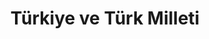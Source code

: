 ---
layout: posts_by_category
categories: türkiye
title: Türkiye ve Türk Milleti
permalink: /category/türkiye
---